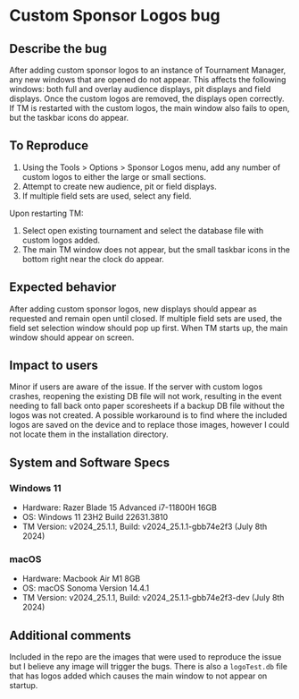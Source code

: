 # Custom Sponsor Logos bug

## Describe the bug

After adding custom sponsor logos to an instance of Tournament Manager, any new windows that are opened do not appear. This affects the following windows: both full and overlay audience displays, pit displays and field displays. Once the custom logos are removed, the displays open correctly. If TM is restarted with the custom logos, the main window also fails to open, but the taskbar icons do appear.

## To Reproduce

1. Using the Tools > Options > Sponsor Logos menu, add any number of custom logos to either the large or small sections.
2. Attempt to create new audience, pit or field displays.
3. If multiple field sets are used, select any field.

Upon restarting TM:

1. Select open existing tournament and select the database file with custom logos added.
2. The main TM window does not appear, but the small taskbar icons in the bottom right near the clock do appear.

## Expected behavior

After adding custom sponsor logos, new displays should appear as requested and remain open until closed. If multiple field sets are used, the field set selection window should pop up first. When TM starts up, the main window should appear on screen.

## Impact to users

Minor if users are aware of the issue. If the server with custom logos crashes, reopening the existing DB file will not work, resulting in the event needing to fall back onto paper scoresheets if a backup DB file without the logos was not created. A possible workaround is to find where the included logos are saved on the device and to replace those images, however I could not locate them in the installation directory.

## System and Software Specs

### Windows 11

- Hardware: Razer Blade 15 Advanced i7-11800H 16GB
- OS: Windows 11 23H2 Build 22631.3810
- TM Version: v2024_25.1.1, Build: v2024_25.1.1-gbb74e2f3 (July 8th 2024)

### macOS

- Hardware: Macbook Air M1 8GB
- OS: macOS Sonoma Version 14.4.1
- TM Version: v2024_25.1.1, Build: v2024_25.1.1-gbb74e2f3-dev (July 8th 2024)

## Additional comments

Included in the repo are the images that were used to reproduce the issue but I believe any image will trigger the bugs. There is also a `logoTest.db` file that has logos added which causes the main window to not appear on startup.
